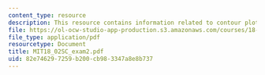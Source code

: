 ```yaml
---
content_type: resource
description: This resource contains information related to contour plot.
file: https://ol-ocw-studio-app-production.s3.amazonaws.com/courses/18-02sc-multivariable-calculus-fall-2010/82e746297259b200cb983347a8e8b737_MIT18_02SC_exam2.pdf
file_type: application/pdf
resourcetype: Document
title: MIT18_02SC_exam2.pdf
uid: 82e74629-7259-b200-cb98-3347a8e8b737
---
```

